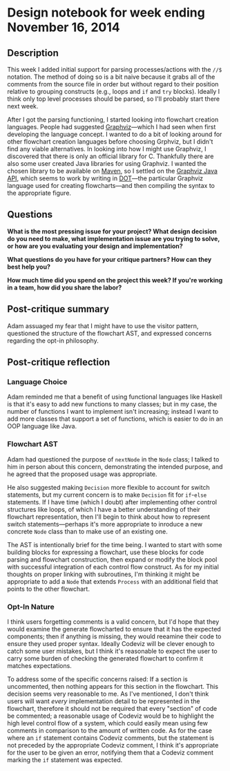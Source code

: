 # Design notebook for week ending November 16, 2014

## Description

This week I added initial support for parsing processes/actions with the `//$` notation.
The method of doing so is a bit naive because it grabs all of the comments from the source file
in order but without regard to their position relative to grouping constructs
(e.g., loops and `if` and `try` blocks).
Ideally I think only top level processes should be parsed,
so I'll probably start there next week.

After I got the parsing functioning, I started looking into flowchart creation languages.
People had suggested [Graphviz]&mdash;which I had seen when first developing the language concept.
I wanted to do a bit of looking around for other flowchart creation languages before choosing Grphviz,
but I didn't find any viable alternatives. In looking into how I might use Graphviz,
I discovered that there is only an official library for C.
Thankfully there are also some user created Java libraries for using Graphviz.
I wanted the chosen library to be available on [Maven],
so I settled on the [Graphviz Java API],
which seems to work by writing in [DOT]&mdash;the particular Graphviz language
used for creating flowcharts&mdash;and then compiling the syntax to the appropriate figure.

## Questions

**What is the most pressing issue for your project? What design decision do
you need to make, what implementation issue are you trying to solve, or how
are you evaluating your design and implementation?**

**What questions do you have for your critique partners? How can they best help
you?**

**How much time did you spend on the project this week? If you're working in a
team, how did you share the labor?**

## Post-critique summary

Adam assuaged my fear that I might have to use the visitor pattern,
questioned the structure of the flowchart AST,
and expressed concerns regarding the opt-in philosophy.

## Post-critique reflection

### Language Choice

Adam reminded me that a benefit of using functional languages like Haskell
is that it's easy to add new functions to many classes; but in my case,
the number of functions I want to implement isn't increasing;
instead I want to add more classes that support a set of functions,
which is easier to do in an OOP language like Java.

### Flowchart AST

Adam had questioned the purpose of `nextNode` in the `Node` class;
I talked to him in person about this concern, demonstrating the intended purpose,
and he agreed that the proposed usage was appropriate.

He also suggested making `Decision` more flexible to account for switch statements,
but my current concern is to make `Decision` fit for `if`-`else` statements.
If I have time (which I doubt) after implementing other control structures like loops,
of which I have a better understanding of their flowchart representation,
then I'll begin to think about how to represent switch statements&mdash;perhaps
it's more appropriate to inroduce a new concrete `Node` class
than to make use of an existing one.

The AST is intentionally brief for the time being.
I wanted to start with some building blocks for expressing a flowchart,
use these blocks for code parsing and flowchart construction,
then expand or modify the block pool with successful integration
of each control flow construct. As for my initial thoughts on proper linking with subroutines,
I'm thinking it might be appropriate to add a `Node` that extends `Process`
with an additional field that points to the other flowchart.

### Opt-In Nature

I think users forgetting comments is a valid concern,
but I'd hope that they would examine the generate flowcharted
to ensure that it has the expected components; then if anything is missing,
they would reeamine their code to ensure they used proper syntax.
Ideally Codeviz will be clever enough to catch some user mistakes,
but I think it's reasonable to expect the user to carry some burden
of checking the generated flowchart to confirm it matches expectations.

To address some of the specific concerns raised:
If a section is uncommented, then nothing appears for this section in the flowchart.
This decision seems very reasonable to me. As I've mentioned,
I don't think users will want _every_ implementation detail to be represented in the flowchart,
therefore it should not be required that every "section" of code be commented;
a reasonable usage of Codeviz would be to highlight the high level control flow of a system,
which could easily mean using few comments in comparison to the amount of written code.
As for the case where an `if` statement contains Codeviz comments,
but the statement is not preceded by the appropriate Codeviz comment,
I think it's appropriate for the user to be given an error,
notifying them that a Codeviz comment marking the `if` statement was expected.

[DOT]: http://www.graphviz.org/content/dot-language
[Graphviz]: http://www.graphviz.org/
[Graphviz Java API]: https://github.com/jabbalaci/graphviz-java-api
[Maven]: https://maven.apache.org/index.html

